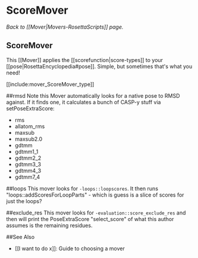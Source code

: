 # ScoreMover
*Back to [[Mover|Movers-RosettaScripts]] page.*
## ScoreMover

This [[Mover]] applies the [[scorefunction|score-types]] to your [[pose|RosettaEncyclopedia#pose]].  Simple, but sometimes that's what you need!

[[include:mover_ScoreMover_type]]

##rmsd
Note this Mover automatically looks for a native pose to RMSD against.  If it finds one, it calculates a bunch of CASP-y stuff via setPoseExtraScore: 

* rms
* allatom_rms
* maxsub
* maxsub2.0
* gdtmm
* gdtmm1_1
* gdtmm2_2
* gdtmm3_3
* gdtmm4_3
* gdtmm7_4

##loops
This mover looks for ```-loops::loopscores```.  It then runs "loops::addScoresForLoopParts" - which is guess is a slice of scores for just the loops?

##exclude_res
This mover looks for ```-evaluation::score_exclude_res``` and then will print the PoseExtraScore "select_score" of what this author assumes is the remaining residues.


##See Also

* [[I want to do x]]: Guide to choosing a mover
